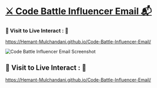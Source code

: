 # [⚔️ Code Battle Influencer Email 📬](https://hemant-mulchandani.github.io/Code-Battle-Influencer-Email/)

### 📌 Visit to Live Interact : 🔗

  https://Hemant-Mulchandani.github.io/Code-Battle-Influencer-Email/ 

  ![Code Battle Influencer Email Screenshot](https://user-images.githubusercontent.com/89768465/195788809-71f30ff3-ead7-4949-8922-f9881e946c4f.png)

  <!---
  ![Email Screenshot](Code%20Battle%20Influencer%20Mail%20Capture-1.png)
  -->
  
## 📌 Visit to Live Interact : 🔗

  https://Hemant-Mulchandani.github.io/Code-Battle-Influencer-Email/ 

